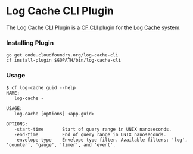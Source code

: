 Log Cache CLI Plugin
====================

The Log Cache CLI Plugin is a [CF CLI](cf-cli) plugin for the [Log
Cache](log-cache) system.

### Installing Plugin

```
go get code.cloudfoundry.org/log-cache-cli
cf install-plugin $GOPATH/bin/log-cache-cli
```

### Usage

```
$ cf log-cache guid --help
NAME:
   log-cache -

USAGE:
   log-cache [options] <app-guid>

OPTIONS:
   -start-time       Start of query range in UNIX nanoseconds.
   -end-time         End of query range in UNIX nanoseconds.
   -envelope-type    Envelope type filter. Available filters: 'log', 'counter', 'gauge', 'timer', and 'event'.
```

[log-cache]: https://code.cloudfoundry.org/log-cache-release
[cf-cli]: https://code.cloudfoundry.org/cli
